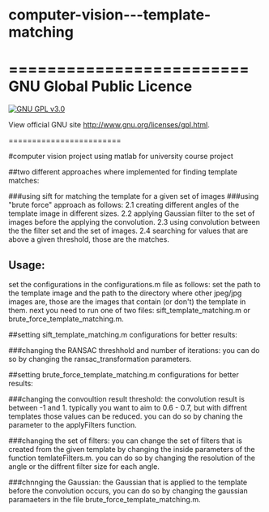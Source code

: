 # computer-vision---template-matching

=========================
GNU Global Public Licence
=========================

[![GNU GPL v3.0](http://www.gnu.org/graphics/gplv3-127x51.png)](http://www.gnu.org/licenses/gpl.html)

View official GNU site <http://www.gnu.org/licenses/gpl.html>.

========================

#computer vision project using matlab for university course project

##two different approaches where implemented for finding template matches:

###using sift for matching the template for a given set of images
###using "brute force" approach as follows: 
2.1 creating different angles of the template image in different sizes. 
2.2 applying Gaussian filter to the set of images before the applying the convolution. 
2.3 using convolution between the the filter set and the set of images. 2.4 searching for values that are above a given threshold, those are the matches.
  
## Usage: 
set the configurations in the configurations.m file as follows: set the path to the template image and the path to the directory where other jpeg/jpg images are, those are the images that contain (or don't) the template in them. next you need to run one of two files: sift_template_matching.m or brute_force_template_matching.m.

##setting sift_template_matching.m configurations for better results:
  
###changing the RANSAC threshhold and number of iterations:
    you can do so by changing the ransac_transformation parameters.
    
##setting brute_force_template_matching.m configurations for better results:
    
###changing the convoultion result threshold:
    the convolution result is between -1 and 1. typically you want to aim to 0.6 - 0.7, but with diffrent templates those values can be reduced. you can do so by chaning the parameter to the applyFilters function.
    
###changing the set of filters:
    you can change the set of filters that is created from the given template by changing the inside parameters of the function temlateFilters.m. you can do so by changing the resolution of the angle or the diffrent filter size for each angle.
  
###chnnging the Gaussian:
  the Gaussian that is applied to the template before the convolution occurs, you can do so by changing the gaussian paramaeters in the file brute_force_template_matching.m.
